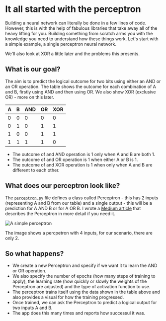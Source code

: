 # It all started with the perceptron
Building a neural network can literally be done in a few lines of code. However, this is with the help of fabulous libraries that take away all of the heavy lifting for you. Building something from scratch arms you with the knowledge you need to understand how these things work. Let's start with a simple example, a single perceptron neural network.

We'll also look at XOR a little later and the problems this presents. 

## What is our goal?
The aim is to predict the logical outcome for two bits using either an AND or an OR operation. The table shows the outcome for each combination of A and B, firstly using AND and then using OR. We also show XOR (exclusive OR) - more on this later.

| A | B | AND | OR | XOR |
| --- | --- | --- | --- | --- |
| 0 | 0 | 0 | 0 | 0 |
| 0 | 1 | 0 | 1 | 1 |
| 1 | 0 | 0 | 1 | 1 |
| 1 | 1 | 1 | 1 | 0 |

- The outcome of and AND operation is 1 only when A and B are both 1.
- The outcome of and OR operation is 1 when either A or B is 1.
- The outcome of and XOR operation is 1 when only when A and B are different to each other.

## What does our perceptron look like?
The [`perceptron.py`](perceptron.py) file defines a class called Perceptron - this has 2 inputs (representing A and B from our table) and a single output - this will be a prediction for  A AND B or for A OR B. I wrote a [Medium article](https://medium.com/ai-mind-labs/perceptron-101-the-building-blocks-of-a-neural-network-496f6b9b3826) that describes the Perceptron in more detail if you need it.

![A simple perceptron](https://miro.medium.com/v2/resize:fit:1100/format:webp/1*dsVvCeoxlU4GZ1y701Mo8g.png)

The image shows a percpetron with 4 inputs, for our scenario, there are only 2.

## So what happens?
- We create a new Perceptron and specify if we want it to learn the AND or OR operation.
- We also specify the number of epochs (how many steps of training to apply), the learning rate (how quickly or slowly the weights of the Perceptron are adjusted) and the type of activation function to use.
- The perceptron trains itself using the data shown in the table above and also provides a visual for how the training progressed.
- Once trained, we can ask the Perceptron to predict a logical output for two inputs A and B.
- The app does this many times and reports how successul it was.
